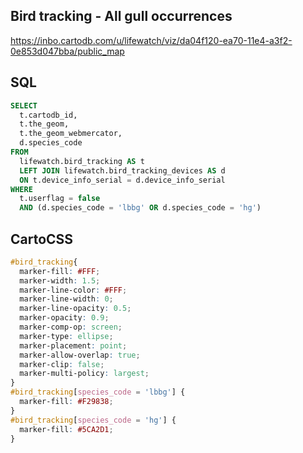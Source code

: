 ## Bird tracking - All gull occurrences

<https://inbo.cartodb.com/u/lifewatch/viz/da04f120-ea70-11e4-a3f2-0e853d047bba/public_map>

## SQL

```SQL
SELECT
  t.cartodb_id,
  t.the_geom,
  t.the_geom_webmercator,
  d.species_code
FROM
  lifewatch.bird_tracking AS t
  LEFT JOIN lifewatch.bird_tracking_devices AS d
  ON t.device_info_serial = d.device_info_serial
WHERE
  t.userflag = false
  AND (d.species_code = 'lbbg' OR d.species_code = 'hg')
```

## CartoCSS

```CSS
#bird_tracking{
  marker-fill: #FFF;
  marker-width: 1.5;
  marker-line-color: #FFF;
  marker-line-width: 0;
  marker-line-opacity: 0.5;
  marker-opacity: 0.9;
  marker-comp-op: screen;
  marker-type: ellipse;
  marker-placement: point;
  marker-allow-overlap: true;
  marker-clip: false;
  marker-multi-policy: largest;
}
#bird_tracking[species_code = 'lbbg'] {
  marker-fill: #F29838;
}
#bird_tracking[species_code = 'hg'] {
  marker-fill: #5CA2D1;
}
```
